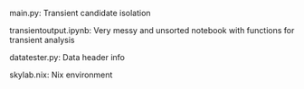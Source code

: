 main.py: Transient candidate isolation

transientoutput.ipynb: Very messy and unsorted notebook with functions for transient analysis

datatester.py: Data header info

skylab.nix: Nix environment
